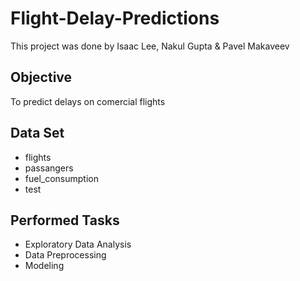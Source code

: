# Flight-Delay-Predictions
This project was done by Isaac Lee, Nakul Gupta & Pavel Makaveev
## Objective
To predict delays on comercial flights

## Data Set
* flights
* passangers
* fuel_consumption
* test

## Performed Tasks
* Exploratory Data Analysis
* Data Preprocessing
* Modeling
